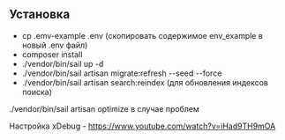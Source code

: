 ## Установка

- cp .emv-example .env (скопировать содержимое env_example в новый .env файл)
- composer install
- ./vendor/bin/sail up -d
- ./vendor/bin/sail artisan migrate:refresh --seed --force
- ./vendor/bin/sail artisan search:reindex (для обновления индексов поиска)


./vendor/bin/sail artisan optimize в случае проблем


Настройка xDebug - https://www.youtube.com/watch?v=iHad9TH9mOA
